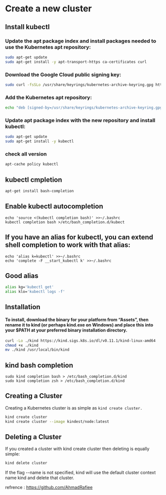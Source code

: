 # Create a new cluster


## Install kubectl 
### Update the apt package index and install packages needed to use the Kubernetes apt repository:
```bash
sudo apt-get update
sudo apt-get install -y apt-transport-https ca-certificates curl
```
### Download the Google Cloud public signing key:
```bash
sudo curl -fsSLo /usr/share/keyrings/kubernetes-archive-keyring.gpg https://packages.cloud.google.com/apt/doc/apt-key.gpg
```
### Add the Kubernetes apt repository:
```bash
echo "deb [signed-by=/usr/share/keyrings/kubernetes-archive-keyring.gpg] https://apt.kubernetes.io/ kubernetes-xenial main" | sudo tee /etc/apt/sources.list.d/kubernetes.list
```
### Update apt package index with the new repository and install kubectl:
```bash
sudo apt-get update
sudo apt-get install -y kubectl
```
### check all version
```bash
apt-cache policy kubectl
````


## kubectl cmpletion

```bash
apt-get install bash-completion
```
## Enable kubectl autocompletion
```
echo 'source <(kubectl completion bash)' >>~/.bashrc
kubectl completion bash >/etc/bash_completion.d/kubect
```
## If you have an alias for kubectl, you can extend shell completion to work with that alias:
```
echo 'alias k=kubectl' >>~/.bashrc
echo 'complete -F __start_kubectl k' >>~/.bashrc
```
## Good alias
```bash
alias kg='kubectl get'
alias klo='kubectl logs -f'
```



## Installation
#### To install, download the binary for your platform from “Assets”, then rename it to kind (or perhaps kind.exe on Windows) and place this into your $PATH at your preferred binary installation directory.

```bash 
curl -Lo ./kind https://kind.sigs.k8s.io/dl/v0.11.1/kind-linux-amd64
chmod +x ./kind
mv ./kind /usr/local/bin/kind
```

## kind bash completion

```
sudo kind completion bash > /etc/bash_completion.d/kind
sudo kind completion zsh > /etc/bash_completion.d/kind
```

## Creating a Cluster
Creating a Kubernetes cluster is as simple as `kind create cluster.`
```bash
kind create cluster
kind create cluster --image kindest/node:latest
```

## Deleting a Cluster
If you created a cluster with kind create cluster then deleting is equally simple:
```bash
kind delete cluster
```
If the flag --name is not specified, kind will use the default cluster context name kind and delete that cluster.



refrence : 
https://github.com/AhmadRafiee


